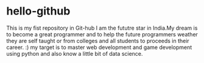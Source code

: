 # hello-github
This is my fist repository in Git-hub
I am the fututre star in India.My dream is to become a great programmer and to help the future programmers weather they are self taught or from colleges and all students to proceeds in their career. :)
my target is to master web development and game development using python and also know a little bit of data science.

